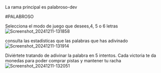 La rama principal es palabroso-dev

#PALABROSO

Selecciona el modo de juego que desees,4, 5 o 6 letras
![Screenshot_20241211-131858](https://github.com/user-attachments/assets/4a01ac28-7369-4589-81e5-976b174a92f6)

consulta las estadísticas que las palabras que has adivinado 
![Screenshot_20241211-131914](https://github.com/user-attachments/assets/10fb354a-66f1-4e8c-bb03-349e5a1568d1)

Diviértete tratando de adivinar la palabra en 5 intentos. Cada victoria te da monedas para poder comprar pistas y mantener tu racha
![Screenshot_20241211-132051](https://github.com/user-attachments/assets/4451c016-7034-4e77-aa86-8d849bc6d685)
